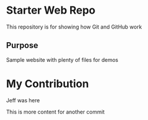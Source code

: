 # Starter Web Repo

This repository is for showing how Git and GitHub work

## Purpose

Sample website with plenty of files for demos

# My Contribution

Jeff was here

This is more content for another commit
